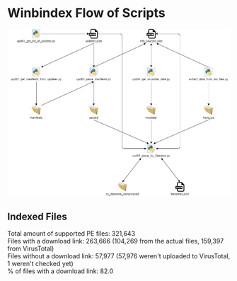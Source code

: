 # Winbindex Flow of Scripts

![winbindex-scripts-flow.png](winbindex-scripts-flow.png)

## Indexed Files

<!--FileStats-->
Total amount of supported PE files: 321,643  
Files with a download link: 263,666 (104,269 from the actual files, 159,397 from VirusTotal)  
Files without a download link: 57,977 (57,976 weren't uploaded to VirusTotal, 1 weren't checked yet)  
% of files with a download link: 82.0  
<!--/FileStats-->
